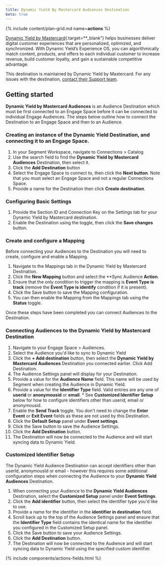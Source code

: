 ```yaml
---
title: Dynamic Yield By Mastercard Audiences Destination
beta: true
---
```


{% include content/plan-grid.md name=**actions** %}

[Dynamic Yield by Mastercard](https://www.dynamicyield.com/){:target=**_blank”} helps businesses deliver digital customer experiences that are personalized, optimized, and synchronized.
With Dynamic Yield’s Experience OS, you can algorithmically match content, products, and offers to each individual customer to increase revenue, build customer loyalty, and gain a sustainable competitive advantage.

This destination is maintained by Dynamic Yield by Mastercard. For any issues with the destination, [contact their Support team](mailto:info@dynamicyield.com).

## Getting started

**Dynamic Yield by Mastercard Audiences** is an Audience Destination which must be first connected to an Engage Space before it can be connected to individual Engage Audiences. The steps below outline how to connect the Destination to an Engage Space and then to an Audience.

### Creating an instance of the Dynamic Yield Destination, and connecting it to an Engage Space.

1. In your Segment Workspace, navigate to Connections > Catalog
2. Use the search field to find the **Dynamic Yield by Mastercard Audiences** Destination, then select it.
3. Click the **Add Destination** button
4. Select the Engage Space to connect to, then click the **Next button**. Note that you must select an Engage Space and not a regular Connections Space.
5. Provide a name for the Destination then click **Create destination**.

### Configuring Basic Settings
1. Provide the Section ID and Connection Key on the Settings tab for your Dynamic Yield by Mastercard destination.
2. Enable the Destination using the toggle, then click the **Save changes** button.


### Create and configure a Mapping
Before connecting your Audiences to the Destination you will need to create, configure and enable a Mapping.

1. Navigate to the Mappings tab in the Dynamic Yield by Mastercard Destination.
2. Click the **New Mapping** button and select the **Sync Audience **Action**.
3. Ensure that the only condition to trigger the mapping is **Event Type is track** (remove the **Event Type is identify** condition if it is present).
4. Click the Save button to save the Mapping configuration.
5. You can then enable the Mapping from the Mappings tab using the **Status** toggle.

Once these steps have been completed you can connect Audiences to the Destination.

### Connecting Audiences to the Dynamic Yield by Mastercard Destination

1. Navigate to your Engage Space > Audiences.
2. Select the Audience you'd like to sync to Dynamic Yield
3. Click the **+ Add destination** button, then select the **Dynamic Yield by Mastercard Audiences** Destination you connected earlier. Click Add Destination.
4. The Audience Settings panel will display for your Destination.
5. Provide a value for the **Audience Name** field. This name will be used by Segment when creating the Audience in Dynamic Yield.
6. Provide a value for the **Identifier Type** field. Valid entries are any one of **userid** or **anonymousid** or **email**. * See **Customized Identifier Setup** below for how to configure identifiers other than userid, email or anonymousid.
6. Enable the **Send Track** toggle. You don't need to change the **Enter Event** or **Exit Event** fields as these are not used by this Destination.
7. Click the **Default Setup** panel under **Event settings**.
8. Click the Save button to save the Audience Settings.
9. Click the **Add Destination** button.
10. The Destination will now be connected to the Audience and will start syncing data to Dynamic Yield.


### Customized Identifier Setup
The Dynamic Yield Audience Destination can accept identifiers other than userId, anonymousId or email - however this requires some additional configuration steps when connecting the Audience to your **Dynamic Yield Audiences** Destination.

1. When connecting your Audience to the **Dynamic Yield Audiences** Destination, select the **Customized Setup** panel under **Event Settings**.
2. Click the **Add identifier** button, then select the identifier type you'd like to use.
3. Provide a name for the identifier in the **identifier in destination** field.
4. Scroll back up to the top of the Audience Settings panel and ensure that the **Identifier Type** field contains the identical name for the identifier you configured in the Customized Setup panel.
6. Click the Save button to save your Audience Settings.
6. Click the **Add Destination** button.
7. The Destination will now be connected to the Audience and will start syncing data to Dynamic Yield using the specified custom identifier.

{% include components/actions-fields.html %}
